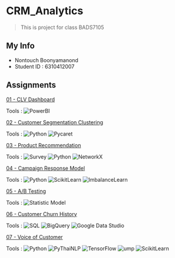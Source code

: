 # CRM_Analytics
 > This is project for class BADS7105
## My Info
  - Nontouch Boonyamanond
  - Student ID : 6310412007
## Assignments
[01 - CLV Dashboard](https://github.com/5730281021-NB/BADS7105_CRM_Analytics/tree/main/01_CLV%20Dashboard)

Tools : ![PowerBI](https://img.shields.io/badge/-PowerBI-blue)

[02 - Customer Segmentation Clustering](https://github.com/5730281021-NB/BADS7105_CRM_Analytics/tree/main/02_Customer%20Segmentation)

Tools : ![Python](https://img.shields.io/badge/-Python-success) ![Pycaret](https://img.shields.io/badge/-Pycaret-red)

[03 - Product Recommendation](https://github.com/5730281021-NB/BADS7105_CRM_Analytics/tree/main/03_Product%20Recommendation)

Tools : ![Survey](https://img.shields.io/badge/-Survey-blueviolet) ![Python](https://img.shields.io/badge/-Python-success) ![NetworkX](https://img.shields.io/badge/-NetworkX-yellow) 

[04 - Campaign Response Model](https://github.com/5730281021-NB/BADS7105_CRM_Analytics/tree/main/04_Campaign%20Response)

Tools : ![Python](https://img.shields.io/badge/-Python-success) ![ScikitLearn](https://img.shields.io/badge/-ScikitLearn-orange) ![ImbalanceLearn](https://img.shields.io/badge/-Imbalance-cyan) 

[05 - A/B Testing](https://github.com/5730281021-NB/BADS7105_CRM_Analytics/tree/main/05_A-B%20Testing)

Tools : ![Statistic Model](https://img.shields.io/badge/-Statistics-lightgrey)

[06 - Customer Churn History](https://github.com/5730281021-NB/BADS7105_CRM_Analytics/tree/main/06_Churn%20History)

Tools : ![SQL](https://img.shields.io/badge/-SQL-lightblue) ![BigQuery](https://img.shields.io/badge/-BigQuery-green) ![Google Data Studio](https://img.shields.io/badge/-GDataStudio-black)

[07 - Voice of Customer](https://github.com/5730281021-NB/BADS7105_CRM_Analytics/tree/main/07_Voice%20of%20Customer)

Tools : ![Python](https://img.shields.io/badge/-Python-success) ![PyThaiNLP](https://img.shields.io/badge/-PyThaiNLP-ff69b4) ![TensorFlow](https://img.shields.io/badge/-TensorFlow-yellow) ![ump](https://img.shields.io/badge/-UMAP-9cf) ![ScikitLearn](https://img.shields.io/badge/-ScikitLearn-orange)
